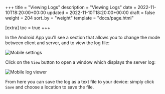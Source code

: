 +++
title = "Viewing Logs"
description = "Viewing Logs"
date = 2022-11-10T18:20:00+00:00
updated = 2022-11-10T18:20:00+00:00
draft = false
weight = 204
sort_by = "weight"
template = "docs/page.html"

[extra]
toc = true
+++

In the Android App you'll see a section that allows you to change the mode between client and server, and to view the log file:

![Mobile settings](/docs/introduction/images/mobile_settings.png)

Click on the `View` button to open a window which displays the server log:

![Mobile log viewer](/docs/introduction/images/mobile_view_log.png)

From here you can save the log as a text file to your device: simply click `Save` and choose a location to save the file.